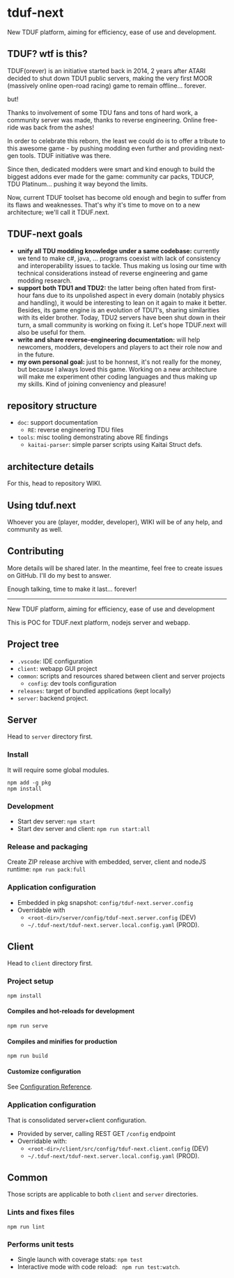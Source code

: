 # tduf-next
New TDUF platform, aiming for efficiency, ease of use and development.

## TDUF? wtf is this?
TDUF(orever) is an initiative started back in 2014, 2 years after ATARI decided to shut down TDU1 public servers, making the very first MOOR (massively online open-road racing) game to remain offline... forever.

but!

Thanks to involvement of some TDU fans and tons of hard work, a community server was made, thanks to reverse engineering. Online free-ride was back from the ashes!

In order to celebrate this reborn, the least we could do is to offer a tribute to this awesome game - by pushing modding even further and providing next-gen tools. TDUF initiative was there.

Since then, dedicated modders were smart and kind enough to build the biggest addons ever made for the game: community car packs, TDUCP, TDU Platinum... pushing it way beyond the limits.

Now, current TDUF toolset has become old enough and begin to suffer from its flaws and weaknesses. That's why it's time to move on to a new architecture; we'll call it TDUF.next.

## TDUF-next goals
- **unify all TDU modding knowledge under a same codebase:** currently we tend to make c#, java, ... programs coexist with lack of consistency and interoperability issues to tackle. Thus making us losing our time with technical considerations instead of reverse engineering and game modding research.
- **support both TDU1 and TDU2:** the latter being often hated from first-hour fans due to its unpolished aspect in every domain (notably physics and handling), it would be interesting to lean on it again to make it better. Besides, its game engine is an evolution of TDU1's, sharing similarities with its elder brother. Today, TDU2 servers have been shut down in their turn, a small community is working on fixing it. Let's hope TDUF.next will also be useful for them.
- **write and share reverse-engineering documentation:** will help newcomers, modders, developers and players to act their role now and in the future.
- **my own personal goal:** just to be honnest, it's not really for the money, but because I always loved this game. Working on a new architecture will make me experiment other coding languages and thus making up my skills. Kind of joining conveniency and pleasure!

## repository structure
- `doc`: support documentation
  - `RE`: reverse engineering TDU files
- `tools`: misc tooling demonstrating above RE findings
  - `kaitai-parser`: simple parser scripts using Kaitai Struct defs.
  
## architecture details
For this, head to repository WIKI.


## Using tduf.next
Whoever you are (player, modder, developer), WIKI will be of any help, and community as well.

## Contributing
More details will be shared later. In the meantime, feel free to create issues on GitHub. I'll do my best to answer.


Enough talking, time to make it last... forever!

---

New TDUF platform, aiming for efficiency, ease of use and development

This is POC for TDUF.next platform, nodejs server and webapp.

## Project tree

- `.vscode`: IDE configuration
- `client`: webapp GUI project
- `common`: scripts and resources shared between client and server projects
    - `config`: dev tools configuration
- `releases`: target of bundled applications (kept locally)
- `server`: backend project.

## Server

Head to `server` directory first.

### Install

It will require some global modules.

    npm add -g pkg
    npm install

### Development

- Start dev server: `npm start`
- Start dev server and client: `npm run start:all`

### Release and packaging

Create ZIP release archive with embedded, server, client and nodeJS runtime: `npm run pack:full`

### Application configuration
- Embedded in pkg snapshot: `config/tduf-next.server.config`
- Overridable with
    - `<root-dir>/server/config/tduf-next.server.config` (DEV)
    - `~/.tduf-next/tduf-next.server.local.config.yaml` (PROD).

## Client

Head to `client` directory first.

### Project setup

    npm install

#### Compiles and hot-reloads for development
```
npm run serve
```

#### Compiles and minifies for production
```
npm run build
```

#### Customize configuration
See [Configuration Reference](https://cli.vuejs.org/config/).


### Application configuration

That is consolidated server+client configuration.

- Provided by server, calling REST GET `/config` endpoint
- Overridable with:
    - `<root-dir>/client/src/config/tduf-next.client.config` (DEV)
    - `~/.tduf-next/tduf-next.server.local.config.yaml` (PROD).

## Common

Those scripts are applicable to both `client` and `server` directories.

### Lints and fixes files
```
npm run lint
```

### Performs unit tests

- Single launch with coverage stats: `npm test`
- Interactive mode with code reload: ` npm run test:watch`.